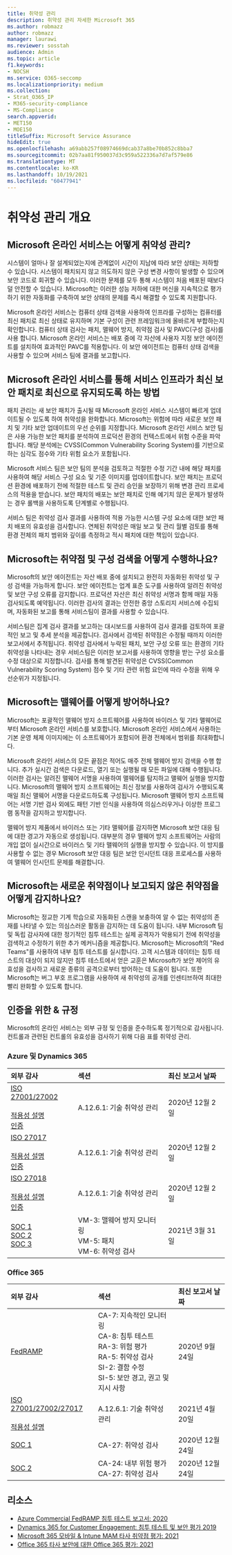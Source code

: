 ```yaml
---
title: 취약성 관리
description: 취약성 관리 자세한 Microsoft 365
ms.author: robmazz
author: robmazz
manager: laurawi
ms.reviewer: sosstah
audience: Admin
ms.topic: article
f1.keywords:
- NOCSH
ms.service: O365-seccomp
ms.localizationpriority: medium
ms.collection:
- Strat_O365_IP
- M365-security-compliance
- MS-Compliance
search.appverid:
- MET150
- MOE150
titleSuffix: Microsoft Service Assurance
hideEdit: true
ms.openlocfilehash: a69abb257f08974669dcab37a8be70b852c8bba7
ms.sourcegitcommit: 02b7aa81f950037d3c959a522336a7d7af579e86
ms.translationtype: MT
ms.contentlocale: ko-KR
ms.lasthandoff: 10/19/2021
ms.locfileid: "60477941"
---
```

# <a name="vulnerability-management-overview"></a>취약성 관리 개요

## <a name="how-do-microsoft-online-services-conduct-vulnerability-management"></a>Microsoft 온라인 서비스는 어떻게 취약성 관리?

시스템이 얼마나 잘 설계되었는지에 관계없이 시간이 지남에 따라 보안 상태는 저하할 수 있습니다. 시스템이 패치되지 않고 의도하지 않은 구성 변경 사항이 발생할 수 있으며 보안 코드로 회귀할 수 있습니다. 이러한 문제를 모두 통해 시스템이 처음 배포된 때보다 덜 안전할 수 있습니다. Microsoft는 이러한 성능 저하에 대한 머신을 지속적으로 평가하기 위한 자동화를 구축하여 보안 상태의 문제를 즉시 해결할 수 있도록 지원합니다.

Microsoft 온라인 서비스는 컴퓨터 상태 검색을 사용하여 인프라를 구성하는 컴퓨터를 최신 패치로 최신 상태로 유지하며 기본 구성이 관련 프레임워크에 올바르게 부합하는지 확인합니다. 컴퓨터 상태 검사는 패치, 맬웨어 방지, 취약점 검사 및 PAVC(구성 검사)를 사용 합니다. Microsoft 온라인 서비스는 배포 중에 각 자산에 사용자 지정 보안 에이전트를 설치하여 효과적인 PAVC를 적용합니다. 이 보안 에이전트는 컴퓨터 상태 검색을 사용할 수 있으며 서비스 팀에 결과를 보고합니다.

## <a name="how-do-microsoft-online-services-ensure-service-infrastructure-is-up-to-date-with-the-latest-security-patches"></a>Microsoft 온라인 서비스를 통해 서비스 인프라가 최신 보안 패치로 최신으로 유지되도록 하는 방법

패치 관리는 새 보안 패치가 출시될 때 Microsoft 온라인 서비스 시스템이 빠르게 업데이트될 수 있도록 하여 취약성을 완화합니다. Microsoft는 위험에 따라 새로운 보안 패치 및 기타 보안 업데이트의 우선 순위를 지정합니다. Microsoft 온라인 서비스 보안 팀은 사용 가능한 보안 패치를 분석하여 프로덕션 환경의 컨텍스트에서 위험 수준을 파악합니다. 해당 분석에는 CVSS(Common Vulnerability Scoring System)를 기반으로 하는 심각도 점수와 기타 위험 요소가 포함됩니다.

Microsoft 서비스 팀은 보안 팀의 분석을 검토하고 적절한 수정 기간 내에 해당 패치를 사용하여 해당 서비스 구성 요소 및 기준 이미지를 업데이트합니다. 보안 패치는 프로덕션 환경에 배포하기 전에 적절한 테스트 및 관리 승인을 보장하기 위해 변경 관리 프로세스의 적용을 받습니다. 보안 패치의 배포는 보안 패치로 인해 예기치 않은 문제가 발생하는 경우 롤백을 사용하도록 단계별로 수행됩니다.

서비스 팀은 취약성 검사 결과를 사용하여 적용 가능한 시스템 구성 요소에 대한 보안 패치 배포의 유효성을 검사합니다. 연체된 취약성은 매일 보고 및 관리 월별 검토를 통해 환경 전체의 패치 범위와 깊이를 측정하고 적시 패치에 대한 책임이 있습니다.

## <a name="how-does-microsoft-conduct-vulnerability-and-configuration-scanning"></a>Microsoft는 취약점 및 구성 검색을 어떻게 수행하나요?

Microsoft의 보안 에이전트는 자산 배포 중에 설치되고 완전히 자동화된 취약성 및 구성 검색을 가능하게 합니다. 보안 에이전트는 업계 표준 도구를 사용하여 알려진 취약성 및 보안 구성 오류를 감지합니다. 프로덕션 자산은 최신 취약성 서명과 함께 매일 자동 검사되도록 예약됩니다. 이러한 검사의 결과는 안전한 중앙 스토리지 서비스에 수집되며, 자동화된 보고를 통해 서비스팀이 결과를 사용할 수 있습니다.

서비스팀은 집계 검사 결과를 보고하는 대시보드를 사용하여 검사 결과를 검토하여 포괄적인 보고 및 추세 분석을 제공합니다. 검사에서 검색된 취약점은 수정될 때까지 이러한 보고서에서 추적됩니다. 취약성 검사에서 누락된 패치, 보안 구성 오류 또는 환경의 기타 취약성을 나타내는 경우 서비스팀은 이러한 보고서를 사용하여 영향을 받는 구성 요소를 수정 대상으로 지정합니다. 검사를 통해 발견된 취약성은 CVSS(Common Vulnerability Scoring System) 점수 및 기타 관련 위험 요인에 따라 수정을 위해 우선순위가 지정됩니다.

## <a name="how-does-microsoft-defend-against-malware"></a>Microsoft는 맬웨어를 어떻게 방어하나요?

Microsoft는 포괄적인 맬웨어 방지 소프트웨어를 사용하여 바이러스 및 기타 맬웨어로부터 Microsoft 온라인 서비스를 보호합니다. Microsoft 온라인 서비스에서 사용하는 기본 운영 체제 이미지에는 이 소프트웨어가 포함되어 환경 전체에서 범위를 최대화합니다.

Microsoft 온라인 서비스의 모든 끝점은 적어도 매주 전체 맬웨어 방지 검색을 수행 합니다. 추가 실시간 검색은 다운로드, 열기 또는 실행될 때 모든 파일에 대해 수행됩니다. 이러한 검사는 알려진 맬웨어 서명을 사용하여 맬웨어를 탐지하고 맬웨어 실행을 방지합니다. Microsoft의 맬웨어 방지 소프트웨어는 최신 정보를 사용하여 검사가 수행되도록 매일 최신 맬웨어 서명을 다운로드하도록 구성됩니다. Microsoft 맬웨어 방지 소프트웨어는 서명 기반 검사 외에도 패턴 기반 인식을 사용하여 의심스러우거나 이상한 프로그램 동작을 감지하고 방지합니다.

맬웨어 방지 제품에서 바이러스 또는 기타 맬웨어를 감지하면 Microsoft 보안 대응 팀에 대한 경고가 자동으로 생성됩니다. 대부분의 경우 맬웨어 방지 소프트웨어는 사람의 개입 없이 실시간으로 바이러스 및 기타 맬웨어의 실행을 방지할 수 있습니다. 이 방지를 사용할 수 없는 경우 Microsoft 보안 대응 팀은 보안 인시던트 대응 프로세스를 사용하여 맬웨어 인시던트 문제를 해결합니다.

## <a name="how-does-microsoft-detect-new-or-unreported-vulnerabilities"></a>Microsoft는 새로운 취약점이나 보고되지 않은 취약점을 어떻게 감지하나요?

Microsoft는 정교한 기계 학습으로 자동화된 스캔을 보충하여 알 수 없는 취약성의 존재를 나타낼 수 있는 의심스러운 활동을 감지하는 데 도움이 됩니다. 내부 Microsoft 팀 및 독립 감사자에 대한 정기적인 침투 테스트는 실제 공격자가 악용되기 전에 취약성을 검색하고 수정하기 위한 추가 메커니즘을 제공합니다. Microsoft는 Microsoft의 "Red Teams"를 사용하여 내부 침투 테스트를 실시합니다. 고객 시스템과 데이터는 침투 테스트의 대상이 되지 않지만 침투 테스트에서 얻은 교훈은 Microsoft가 보안 제어의 유효성을 검사하고 새로운 종류의 공격으로부터 방어하는 데 도움이 됩니다. 또한 Microsoft는 버그 부호 프로그램을 사용하여 새 취약성의 공개를 인센티브하여 최대한 빨리 완화할 수 있도록 합니다.

## <a name="related-external-regulations--certifications"></a>인증을 위한 & 규정

Microsoft의 온라인 서비스는 외부 규정 및 인증을 준수하도록 정기적으로 감사됩니다. 컨트롤과 관련된 컨트롤의 유효성을 검사하기 위해 다음 표를 취약성 관리.

### <a name="azure-and-dynamics-365"></a>Azure 및 Dynamics 365

| **외부 감사** | **섹션** | **최신 보고서 날짜** |
|:--------|:-------|:---------|
| [ISO 27001/27002](https://servicetrust.microsoft.com/ViewPage/MSComplianceGuideV3?command=Download&downloadType=Document&downloadId=e9116047-f327-430c-a83f-166b7e561ad6&tab=7027ead0-3d6b-11e9-b9e1-290b1eb4cdeb&docTab=7027ead0-3d6b-11e9-b9e1-290b1eb4cdeb_ISO_Reports) <br> <br> [적용성 설명](https://servicetrust.microsoft.com/ViewPage/MSComplianceGuideV3?command=Download&downloadType=Document&downloadId=00af6c3e-7f3e-4e0d-8b0e-79f45ef2cef1&tab=7027ead0-3d6b-11e9-b9e1-290b1eb4cdeb&docTab=7027ead0-3d6b-11e9-b9e1-290b1eb4cdeb_ISO_Reports) <br> [인증](https://servicetrust.microsoft.com/ViewPage/MSComplianceGuideV3?command=Download&downloadType=Document&downloadId=d7af5304-3a31-40e6-9abb-e26352305d41&tab=7027ead0-3d6b-11e9-b9e1-290b1eb4cdeb&docTab=7027ead0-3d6b-11e9-b9e1-290b1eb4cdeb_ISO_Reports) | A.12.6.1: 기술 취약성 관리 | 2020년 12월 2일 |
| [ISO 27017](https://servicetrust.microsoft.com/ViewPage/MSComplianceGuideV3?command=Download&downloadType=Document&downloadId=e9116047-f327-430c-a83f-166b7e561ad6&tab=7027ead0-3d6b-11e9-b9e1-290b1eb4cdeb&docTab=7027ead0-3d6b-11e9-b9e1-290b1eb4cdeb_ISO_Reports) <br><br> [적용성 설명](https://servicetrust.microsoft.com/ViewPage/MSComplianceGuideV3?command=Download&downloadType=Document&downloadId=a3bca0ac-867d-4204-b66b-13665f5f1e8d&tab=7027ead0-3d6b-11e9-b9e1-290b1eb4cdeb&docTab=7027ead0-3d6b-11e9-b9e1-290b1eb4cdeb_ISO_Reports) <br> [인증](https://servicetrust.microsoft.com/ViewPage/MSComplianceGuideV3?command=Download&downloadType=Document&downloadId=25718a8a-f34d-41e1-a95a-c49246508787&tab=7027ead0-3d6b-11e9-b9e1-290b1eb4cdeb&docTab=7027ead0-3d6b-11e9-b9e1-290b1eb4cdeb_ISO_Reports) | A.12.6.1: 기술 취약성 관리 | 2020년 12월 2일 |
| [ISO 27018](https://servicetrust.microsoft.com/ViewPage/MSComplianceGuideV3?command=Download&downloadType=Document&downloadId=e9116047-f327-430c-a83f-166b7e561ad6&tab=7027ead0-3d6b-11e9-b9e1-290b1eb4cdeb&docTab=7027ead0-3d6b-11e9-b9e1-290b1eb4cdeb_ISO_Reports) <br><br> [적용성 설명](https://servicetrust.microsoft.com/ViewPage/MSComplianceGuideV3?command=Download&downloadType=Document&downloadId=00af6c3e-7f3e-4e0d-8b0e-79f45ef2cef1&tab=7027ead0-3d6b-11e9-b9e1-290b1eb4cdeb&docTab=7027ead0-3d6b-11e9-b9e1-290b1eb4cdeb_ISO_Reports) <br> [인증](https://servicetrust.microsoft.com/ViewPage/MSComplianceGuideV3?command=Download&downloadType=Document&downloadId=56904fc3-0942-4ff5-9eef-7cabc751a25c&tab=7027ead0-3d6b-11e9-b9e1-290b1eb4cdeb&docTab=7027ead0-3d6b-11e9-b9e1-290b1eb4cdeb_ISO_Reports) | A.12.6.1: 기술 취약성 관리 | 2020년 12월 2일 |
| [SOC 1](https://servicetrust.microsoft.com/ViewPage/MSComplianceGuideV3?command=Download&downloadType=Document&downloadId=b8721ebd-af20-42fe-b22f-8332b0a19517&tab=7027ead0-3d6b-11e9-b9e1-290b1eb4cdeb&docTab=7027ead0-3d6b-11e9-b9e1-290b1eb4cdeb_SOC_%2F_SSAE_16_Reports) <br> [SOC 2](https://servicetrust.microsoft.com/ViewPage/MSComplianceGuideV3?command=Download&downloadType=Document&downloadId=234a0f57-83c1-4afc-a586-a0e7a59592f7&tab=7027ead0-3d6b-11e9-b9e1-290b1eb4cdeb&docTab=7027ead0-3d6b-11e9-b9e1-290b1eb4cdeb_SOC_%2F_SSAE_16_Reports) <br> [SOC 3](https://servicetrust.microsoft.com/ViewPage/MSComplianceGuideV3?command=Download&downloadType=Document&downloadId=75c8cbf6-e456-473c-a05e-34fea888ec2a&tab=7027ead0-3d6b-11e9-b9e1-290b1eb4cdeb&docTab=7027ead0-3d6b-11e9-b9e1-290b1eb4cdeb_SOC_%2F_SSAE_16_Reports)  | VM-3: 맬웨어 방지 모니터링 <br> VM-5: 패치 <br> VM-6: 취약성 검사 | 2021년 3월 31일 |

### <a name="office-365"></a>Office 365

| **외부 감사** | **섹션** | **최신 보고서 날짜** |
|:--------|:-------|:---------|
| [FedRAMP](https://compliance.microsoft.com/compliancemanager) | CA-7: 지속적인 모니터링 <br> CA-8: 침투 테스트 <br> RA-3: 위험 평가 <br> RA-5: 취약성 검사 <br> SI-2: 결함 수정 <br> SI-5: 보안 경고, 권고 및 지시 사항 | 2020년 9월 24일 |
| [ISO 27001/27002/27017](https://servicetrust.microsoft.com/ViewPage/MSComplianceGuideV3?command=Download&downloadType=Document&downloadId=8d625374-4f2d-49f8-9d37-a4281ba98222&tab=7027ead0-3d6b-11e9-b9e1-290b1eb4cdeb&docTab=7027ead0-3d6b-11e9-b9e1-290b1eb4cdeb_ISO_Reports) <br> <br> [적용성 설명](https://servicetrust.microsoft.com/ViewPage/MSComplianceGuideV3?command=Download&downloadType=Document&downloadId=c0df4ce8-c77e-4183-84eb-c8688470d8b1&tab=7027ead0-3d6b-11e9-b9e1-290b1eb4cdeb&docTab=7027ead0-3d6b-11e9-b9e1-290b1eb4cdeb_ISO_Reports) | A.12.6.1: 기술 취약성 관리 | 2021년 4월 20일 |
| [SOC 1](https://servicetrust.microsoft.com/ViewPage/MSComplianceGuideV3?command=Download&downloadType=Document&downloadId=90df3f9c-3aaf-4dbf-99d0-ca9f2991721b&tab=7027ead0-3d6b-11e9-b9e1-290b1eb4cdeb&docTab=7027ead0-3d6b-11e9-b9e1-290b1eb4cdeb_SOC_%2F_SSAE_16_Reports) | CA-27: 취약성 검사 | 2020년 12월 24일 |
| [SOC 2](https://servicetrust.microsoft.com/ViewPage/MSComplianceGuideV3?command=Download&downloadType=Document&downloadId=a73c1738-7892-42b7-acd3-87b6371c53f6&tab=7027ead0-3d6b-11e9-b9e1-290b1eb4cdeb&docTab=7027ead0-3d6b-11e9-b9e1-290b1eb4cdeb_SOC_%2F_SSAE_16_Reports) | CA-24: 내부 위험 평가 <br> CA-27: 취약성 검사 | 2020년 12월 24일 |

## <a name="resources"></a>리소스

- [Azure Commercial FedRAMP 침투 테스트 보고서: 2020](https://servicetrust.microsoft.com/ViewPage/TrustDocuments?command=Download&downloadType=Document&downloadId=66f6845d-e84f-46f8-b2e6-56b143934887&docTab=6d000410-c9e9-11e7-9a91-892aae8839ad_Pen_Test_and_Security_Assessments)
- [Dynamics 365 for Customer Engagement: 침투 테스트 및 보안 평가 2019](https://servicetrust.microsoft.com/ViewPage/TrustDocuments?command=Download&downloadType=Document&downloadId=5bb09fcc-5d20-4fad-a747-af362819e1c0&docTab=6d000410-c9e9-11e7-9a91-892aae8839ad_Pen_Test_and_Security_Assessments)
- [Microsoft 365 모바일 & Intune MAM 타사 취약점 평가: 2021](https://servicetrust.microsoft.com/ViewPage/TrustDocuments?command=Download&downloadType=Document&downloadId=c1d6c9c5-deb9-4636-be91-143a3f94aca1&docTab=6d000410-c9e9-11e7-9a91-892aae8839ad_Pen_Test_and_Security_Assessments)
- [Office 365 타사 보안에 대한 Office 365 평가: 2021](https://servicetrust.microsoft.com/ViewPage/TrustDocumentsV3?command=Download&downloadType=Document&downloadId=602d532a-636c-46fc-834b-f34576487361&tab=7f51cb60-3d6c-11e9-b2af-7bb9f5d2d913&docTab=7f51cb60-3d6c-11e9-b2af-7bb9f5d2d913_Pen_Test_and_Security_Assessments)
